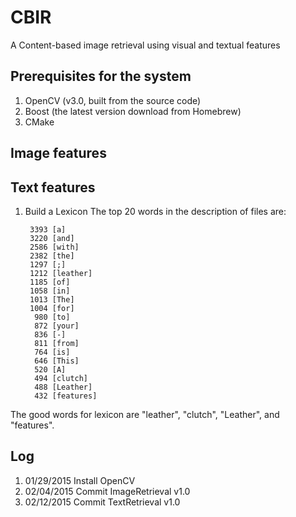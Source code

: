 # CBIR
A Content-based image retrieval using visual and textual features

## Prerequisites for the system
1. OpenCV (v3.0, built from the source code)
2. Boost (the latest version download from Homebrew)
3. CMake

## Image features

## Text features
1. Build a Lexicon
The top 20 words in the description of files are:

        3393 [a]
        3220 [and]
        2586 [with]
        2382 [the]
        1297 [;]
        1212 [leather]
        1185 [of]
        1058 [in]
        1013 [The]
        1004 [for]
         980 [to]
         872 [your]
         836 [-]
         811 [from]
         764 [is]
         646 [This]
         520 [A]
         494 [clutch]
         488 [Leather]
         432 [features]

The good words for lexicon are "leather", "clutch", "Leather", and "features".
## Log
1. 01/29/2015 Install OpenCV
2. 02/04/2015 Commit ImageRetrieval v1.0
3. 02/12/2015 Commit TextRetrieval v1.0